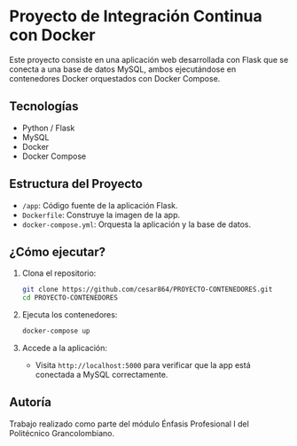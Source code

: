 # Proyecto de Integración Continua con Docker

Este proyecto consiste en una aplicación web desarrollada con Flask que se conecta a una base de datos MySQL, ambos ejecutándose en contenedores Docker orquestados con Docker Compose.

## Tecnologías

- Python / Flask
- MySQL
- Docker
- Docker Compose

## Estructura del Proyecto

- `/app`: Código fuente de la aplicación Flask.
- `Dockerfile`: Construye la imagen de la app.
- `docker-compose.yml`: Orquesta la aplicación y la base de datos.

## ¿Cómo ejecutar?

1. Clona el repositorio:
   ```bash
   git clone https://github.com/cesar864/PROYECTO-CONTENEDORES.git
   cd PROYECTO-CONTENEDORES
   ```

2. Ejecuta los contenedores:
   ```bash
   docker-compose up
   ```

3. Accede a la aplicación:
   - Visita `http://localhost:5000` para verificar que la app está conectada a MySQL correctamente.

## Autoría

Trabajo realizado como parte del módulo Énfasis Profesional I del Politécnico Grancolombiano.


